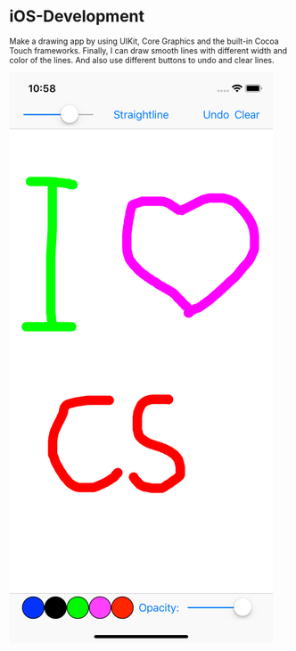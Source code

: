 # iOS-Development
Make a drawing app by using UIKit, Core Graphics and the built-in Cocoa Touch frameworks. Finally, I can draw smooth lines with different width and color of the lines. And also use different buttons to undo and clear lines.

![Repo List](screenshot/screenshot.png)
